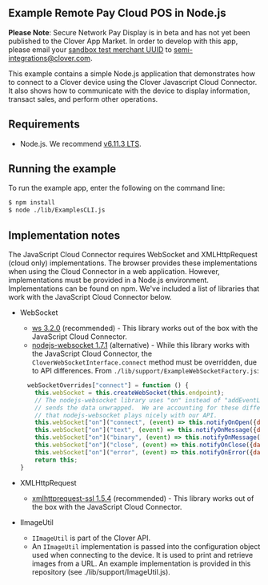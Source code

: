 ## Example Remote Pay Cloud POS in Node.js

**Please Note**: Secure Network Pay Display is in beta and has not yet been published to the Clover App Market. In order to develop with this app, please email your [sandbox test merchant UUID](https://docs.clover.com/build/merchant-id-and-api-token-for-development/#get-your-test-merchants-uuid-mid) to semi-integrations@clover.com.

This example contains a simple Node.js application that demonstrates how to connect to a Clover device using the Clover Javascript Cloud Connector. It also shows how to communicate with the device to display information, transact sales, and perform other operations.

## Requirements
- Node.js. We recommend [v6.11.3 LTS](https://nodejs.org/en/).  

## Running the example

To run the example app, enter the following on the command line:

```bash
$ npm install
$ node ./lib/ExamplesCLI.js
```

## Implementation notes
The JavaScript Cloud Connector requires WebSocket and XMLHttpRequest (cloud only) implementations. The browser provides these implementations when using the Cloud Connector in a web application. However, implementations must be provided in a Node.js environment. Implementations can be found on npm. We've included a list of libraries that work with the JavaScript Cloud Connector below.

- WebSocket
    - [ws 3.2.0](https://www.npmjs.com/package/ws) (recommended) - This library works out of the box with the JavaScript Cloud Connector.
    - [nodejs-websocket 1.7.1](https://www.npmjs.com/package/nodejs-websocket) (alternative) - While this library works with the JavaScript Cloud Connector, the `CloverWebSocketInterface.connect` method must be overridden, due to API differences. From `./lib/support/ExampleWebSocketFactory.js`:
    
    ```javascript
      webSocketOverrides["connect"] = function () {
        this.webSocket = this.createWebSocket(this.endpoint);
        // The nodejs-websocket library uses "on" instead of "addEventListener" and it
        // sends the data unwrapped.  We are accounting for these differences here so
        // that nodejs-websocket plays nicely with our API.
        this.webSocket["on"]("connect", (event) => this.notifyOnOpen({data: event})); // not standard
        this.webSocket["on"]("text", (event) => this.notifyOnMessage({data: event})); // not standard
        this.webSocket["on"]("binary", (event) => this.notifyOnMessage({data: event})); // not standard
        this.webSocket["on"]("close", (event) => this.notifyOnClose({data: event}));
        this.webSocket["on"]("error", (event) => this.notifyOnError({data: event}));
        return this;
    }
  
    ```
- XMLHttpRequest    
   - [xmlhttprequest-ssl 1.5.4](https://www.npmjs.com/package/xmlhttprequest-ssl) (recommended) - This library works out of the box with the JavaScript Cloud Connector.

- IImageUtil
   - `IImageUtil` is part of the Clover API.
   - An `IImageUtil` implementation is passed into the configuration object used when connecting to the device. It is used to print and retrieve images from a URL.  An example implementation is provided in this repository (see ./lib/support/ImageUtil.js).
